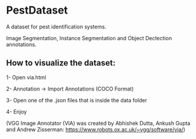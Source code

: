 # PestDataset

A dataset for pest identification systems.

Image Segmentation, Instance Segmentation and Object Dectection annotations.


## How to visualize the dataset:


1- Open via.html 

2- Annotation -> Import Annotations (COCO Format)

3- Open one of the .json files that is inside the data folder

4- Enjoy





(VGG Image Annotator (VIA) was created by Abhishek Dutta, Ankush Gupta and Andrew Zisserman: https://www.robots.ox.ac.uk/~vgg/software/via/)
